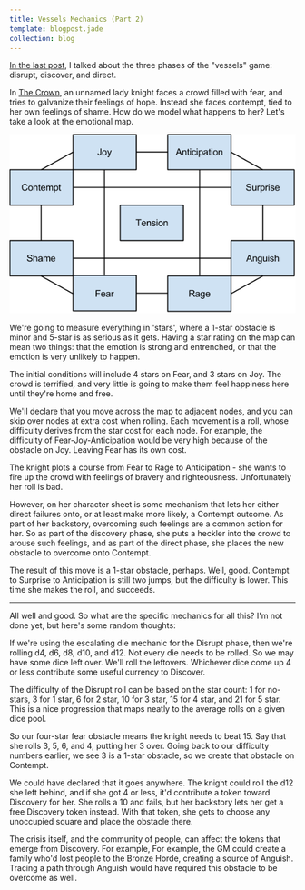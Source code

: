 ```yaml
---
title: Vessels Mechanics (Part 2)
template: blogpost.jade
collection: blog
---
```


[In the last post](/blog/2015-07-13-vessels-mechanics-part-1.html),
I talked about the three phases of the "vessels" game:
disrupt, discover, and direct.

<!-- more -->

In [The Crown](/fiction/vessels/crown.html), an unnamed lady knight
faces a crowd filled with fear, and tries to galvanize their feelings
of hope. Instead she faces contempt, tied to her own feelings of shame.
How do we model what happens to her? Let's take a look at the emotional
map.

![Emotional map](/assets/emotion-cube.png)

We're going to measure everything in 'stars', where a 1-star obstacle
is minor and 5-star is as serious as it gets. Having a star rating
on the map can mean two things: that the emotion is strong and entrenched,
or that the emotion is very unlikely to happen.

The initial conditions will include 4 stars on Fear, and 3 stars on Joy.
The crowd is terrified, and very little is going to make them feel
happiness here until they're home and free.

We'll declare that you move across the map to adjacent nodes, and you can
skip over nodes at extra cost when rolling. Each movement is a roll,
whose difficulty derives from the star cost for each node. For example,
the difficulty of Fear-Joy-Anticipation would be very high because of
the obstacle on Joy. Leaving Fear has its own cost.

The knight plots a course from Fear to Rage to Anticipation - she wants
to fire up the crowd with feelings of bravery and righteousness.
Unfortunately her roll is bad.

However, on her character sheet is some mechanism that lets her either
direct failures onto, or at least make more likely, a Contempt outcome.
As part of her backstory, overcoming such feelings are a common action
for her. So as part of the discovery phase, she puts a heckler into the
crowd to arouse such feelings, and as part of the direct phase, she
places the new obstacle to overcome onto Contempt.

The result of this move is a 1-star obstacle, perhaps. Well, good.
Contempt to Surprise to Anticipation is still two jumps, but the
difficulty is lower. This time she makes the roll, and succeeds.

----

All well and good. So what are the specific mechanics for all this?
I'm not done yet, but here's some random thoughts:

If we're using the escalating die mechanic for the Disrupt phase,
then we're rolling d4, d6, d8, d10, and d12. Not every die needs
to be rolled. So we may have some dice left over. We'll roll
the leftovers. Whichever dice come up 4 or less contribute some
useful currency to Discover.

The difficulty of the Disrupt roll can be based on the star count:
1 for no-stars, 3 for 1 star, 6 for 2 star, 10 for 3 star, 15 for
4 star, and 21 for 5 star. This is a nice progression that maps neatly
to the average rolls on a given dice pool.

So our four-star fear obstacle means the knight needs to beat 15.
Say that she rolls 3, 5, 6, and 4, putting her 3 over.
Going back to our difficulty numbers earlier, we see 3 is a 1-star
obstacle, so we create that obstacle on Contempt.

We could have declared that it goes anywhere. The knight could 
roll the d12 she left behind, and if she got 4 or less, it'd
contribute a token toward Discovery for her. She rolls a 10
and fails, but her backstory lets her get a free Discovery token instead.
With that token, she gets to choose any unoccupied square and place
the obstacle there.

The crisis itself, and the community of people, can affect the
tokens that emerge from Discovery. For example,
For example, the GM could create a family who'd lost people to the
Bronze Horde, creating a source of Anguish. Tracing a path through
Anguish would have required this obstacle to be overcome as well.
